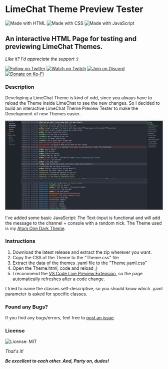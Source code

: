 # __LimeChat Theme Preview Tester__

![Made with HTML](https://img.shields.io/static/v1?label&message=HTML&color=e34c26&logo=html5&logoColor=fff)
![Made with CSS](https://img.shields.io/static/v1?label&message=CSS&color=304cdc&logo=css3&logoColor=fff)
![Made with JavaScript](https://img.shields.io/static/v1?label&message=JavaScript&color=f0db4f&logo=javascript&logoColor=323330)

## __An interactive HTML Page for testing and previewing LimeChat Themes.__

_Like it? I'd appreciate the support :)_

[![Follow on Twitter](https://img.shields.io/static/v1?label=Follow%20on&message=Twitter&color=1DA1F2&logo=twitter&logoColor=fff)](https://twitter.com/pr0pz)
[![Watch on Twitch](https://img.shields.io/static/v1?label=Watch%20on&message=Twitch&color=bf94ff&logo=twitch&logoColor=fff)](https://www.twitch.tv/the_propz)
[![Join on Discord](https://img.shields.io/static/v1?label=Join%20on&message=Discord&color=7289da&logo=discord&logoColor=fff)](https://discord.gg/d7GnhqqAXN)
[![Donate on Ko-Fi](https://img.shields.io/static/v1?label=Donate%20on&message=Ko-Fi&color=ff5f5f&logo=kofi&logoColor=fff)](https://ko-fi.com/propz)

### __Description__

Developing a LimeChat Theme is kind of odd, since you always have to reload the Theme inside LimeChat to see the new changes. So I decided to build an interactive LimeChat Theme Preview Tester to make the Development of new Themes easier.

![Screenshot of LimeChat Theme Tester and Preview](https://github.com/pr0pz/limechat-theme-preview-tester/blob/main/screenshot.jpg?raw=true)

I've added some basic JavaScript: The Text-Input is functional and will add the message to the channel + console with a random nick. The Theme used is my [Atom One Dark Theme](https://github.com/pr0pz/limechat-atom-one-dark).


### __Instructions__

1. Download the latest release and extract the zip wherever you want.
2. Copy the CSS of the Theme to the "Theme.css" file
3. Extract the data of the themes .yaml file to the "Theme.yaml.css"
4. Open the Theme.html, code and reload ;)
5. I recommend the [VS Code Live Preview Extension](https://marketplace.visualstudio.com/items?itemName=ms-vscode.live-server), so the page automatically refreshes after a code change.

I tried to name the classes self-descriptive, so you should know which .yaml parameter is asked for specific classes.

### __Found any Bugs?__

If you find any bugs/errors, feel free to [post an issue](https://github.com/pr0pz/scene-release-parser/issues).


### __License__

![License: MIT](https://img.shields.io/badge/license-MIT-green)

_That's it!_

___Be excellent to each other. And, Party on, dudes!___